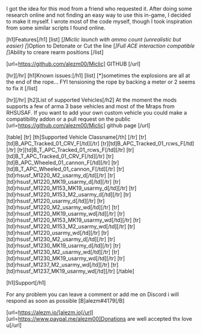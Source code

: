 I got the idea for this mod from a friend who requested it. After doing some research online and not finding an easy way to use this in-game, I decided to make it myself.
I wrote most of the code myself, though I took inspiration from some similar scripts I found online.

[h1]Features[/h1]
[list]
    [*]Miclic launch with ammo count (unrealistic but easier)
    [*]Option to Detonate or Cut the line
    [*]Full ACE interaction compatible
    [*]Ability to creare rearm positions
[/list]

[url=https://github.com/alezm00/Miclic] GITHUB [/url]

[hr][/hr]
[h1]Known issues:[/h1]
[list]
	[*]sometimes the explosions are all at the end of the rope... FYI tensioning the rope by backing a meter or 2 seems to fix it
[/list]

[hr][/hr]
[h2]List of supported Vehicles[/h2]
At the moment the mods supports a few of arma 3 base vehicles and most of the Mraps from RHSUSAF.
If you want to add your own custom vehicle you could make a compatibility addon or a pull request on the public [url=https://github.com/alezm00/Miclic] github page [/url]


[table]
[tr]
    [th]Supported Vehicle Classname[/th]
[/tr]
[tr][td]B_APC_Tracked_01_CRV_F[/td][/tr]
[tr][td]B_APC_Tracked_01_rcws_F[/td][/tr]
[tr][td]B_T_APC_Tracked_01_rcws_F[/td][/tr]
[tr][td]B_T_APC_Tracked_01_CRV_F[/td][/tr]
[tr][td]B_APC_Wheeled_01_cannon_F[/td][/tr]
[tr][td]B_T_APC_Wheeled_01_cannon_F[/td][/tr]
[tr][td]rhsusf_M1220_M2_usarmy_d[/td][/tr]
[tr][td]rhsusf_M1220_MK19_usarmy_d[/td][/tr]
[tr][td]rhsusf_M1220_M153_MK19_usarmy_d[/td][/tr]
[tr][td]rhsusf_M1220_M153_M2_usarmy_d[/td][/tr]
[tr][td]rhsusf_M1220_usarmy_d[/td][/tr]
[tr][td]rhsusf_M1220_M2_usarmy_wd[/td][/tr]
[tr][td]rhsusf_M1220_MK19_usarmy_wd[/td][/tr]
[tr][td]rhsusf_M1220_M153_MK19_usarmy_wd[/td][/tr]
[tr][td]rhsusf_M1220_M153_M2_usarmy_wd[/td][/tr]
[tr][td]rhsusf_M1220_usarmy_wd[/td][/tr]
[tr][td]rhsusf_M1230_M2_usarmy_d[/td][/tr]
[tr][td]rhsusf_M1230_MK19_usarmy_d[/td][/tr]
[tr][td]rhsusf_M1230_M2_usarmy_wd[/td][/tr]
[tr][td]rhsusf_M1230_MK19_usarmy_wd[/td][/tr]
[tr][td]rhsusf_M1237_M2_usarmy_wd[/td][/tr]
[tr][td]rhsusf_M1237_MK19_usarmy_wd[/td][/tr]
[/table]

[h1]Support[/h1]

For any problem you can leave a comment 
or add me on Discord i will respond as soon as possible
[B]alezm#4179[/B]

[url=https://alezm.io/]alezm.io[/url]
[url=https://www.paypal.me/alezm00]Donations are well accepted thx love u[/url]

